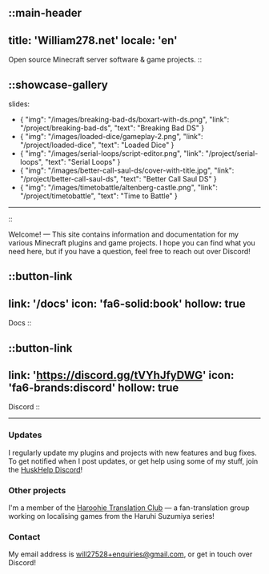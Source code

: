 ::main-header
---
title: 'William278.net'
locale: 'en'
---
Open source Minecraft server software & game projects.
::

::showcase-gallery
---
slides:
  - { "img": "/images/breaking-bad-ds/boxart-with-ds.png", "link": "/project/breaking-bad-ds", "text": "Breaking Bad DS" }
  - { "img": "/images/loaded-dice/gameplay-2.png", "link": "/project/loaded-dice", "text": "Loaded Dice" }
  - { "img": "/images/serial-loops/script-editor.png", "link": "/project/serial-loops", "text": "Serial Loops" }
  - { "img": "/images/better-call-saul-ds/cover-with-title.jpg", "link": "/project/better-call-saul-ds", "text": "Better Call Saul DS" }
  - { "img": "/images/timetobattle/altenberg-castle.png", "link": "/project/timetobattle", "text": "Time to Battle" }
---
::

Welcome! &mdash; This site contains information and documentation for my various Minecraft plugins and game projects. I hope you can find what you need here, but if you have a question, feel free to reach out over Discord!

::button-link
---
link: '/docs'
icon: 'fa6-solid:book'
hollow: true
---
Docs
::

::button-link
---
link: 'https://discord.gg/tVYhJfyDWG'
icon: 'fa6-brands:discord'
hollow: true
---
Discord
::

---

### Updates
I regularly update my plugins and projects with new features and bug fixes. To get notified when I post updates, or get help using some of my stuff, join the [HuskHelp Discord](https://discord.gg/tVYhJfyDWG)!

### Other projects
I'm a member of the [Haroohie Translation Club](https://haroohie.club/) &mdash; a fan-translation group working on localising games from the Haruhi Suzumiya series!

### Contact
My email address is [will27528+enquiries@gmail.com](mailto:will27528+enquiries@gmail.com), or get in touch over Discord!